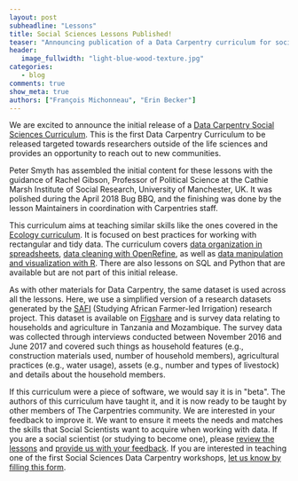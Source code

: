 ```yaml
---
layout: post
subheadline: "Lessons"
title: Social Sciences Lessons Published!
teaser: "Announcing publication of a Data Carpentry curriculum for social scientists."
header:
   image_fullwidth: "light-blue-wood-texture.jpg"
categories:
   - blog
comments: true
show_meta: true
authors: ["François Michonneau", "Erin Becker"]
---
```


We are excited to announce the initial release of a [Data Carpentry Social Sciences Curriculum](http://www.datacarpentry.org/socialsci-workshop/).
This is the first Data Carpentry Curriculum
to be released targeted towards researchers outside of the life sciences and provides an opportunity to reach out to new communities.

Peter Smyth has assembled the initial content for these lessons with the guidance of Rachel Gibson, Professor of Political Science at the 
Cathie Marsh Institute of Social Research, University of Manchester, UK. It was polished during the April 2018 Bug BBQ, and the finishing 
was done by the lesson Maintainers in coordination with Carpentries staff.

This curriculum aims at teaching similar skills like the ones covered in the 
[Ecology curriculum](http://www.datacarpentry.org/ecology-workshop/). It is focused on best practices for working with rectangular and 
tidy data. The curriculum covers [data organization in spreadsheets](http://datacarpentry.org/spreadsheets-socialsci/), 
[data cleaning with OpenRefine](www.datacarpentry.org/openrefine-socialsci/), as well as 
[data manipulation and visualization with R](http://www.datacarpentry.org/r-socialsci/). 
There are also lessons on SQL and Python that are available but are not part of this initial release.

As with other materials for Data Carpentry, the same dataset is used across all the lessons. Here, we use a simplified version of a 
research datasets generated by the [SAFI](http://www.safi-research.org/) (Studying African Farmer-led Irrigation) research project. 
This dataset is available on [Figshare](https://doi.org/10.6084/m9.figshare.6262019) and is survey data relating to households and 
agriculture in Tanzania and Mozambique. The survey data was collected through interviews conducted between November 2016 and June 2017 
and covered such things as household features (e.g., construction materials used, number of household members), agricultural practices 
(e.g., water usage), assets (e.g., number and types of livestock) and details about the household members.

If this curriculum were a piece of software, we would say it is in "beta". The authors of this curriculum have taught it, and it 
is now ready to be taught by other members of The Carpentries community. We are interested in your feedback to improve it. We want
to ensure it meets the needs and matches the skills that Social Scientists want to acquire when working with data. If you are a social 
scientist (or studying to become one), please [review the lessons](http://datacarpentry.org/socialsci-workshop/) and 
[provide us with your feedback](https://carpentries.typeform.com/to/uMFTgM). If you are interested in teaching one of the first 
Social Sciences Data Carpentry workshops, [let us know by filling this form](https://carpentries.typeform.com/to/f8aMxM).
